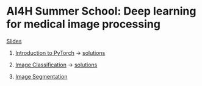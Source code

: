 # AI4H Summer School: Deep learning for medical image processing

[Slides](https://docs.google.com/presentation/d/1lcCvi1LnbZMo3lhnVSDEK_GrJT2JhinJgrz_dBURGA4/edit?usp=sharing)

1. [Introduction to PyTorch](https://colab.research.google.com/drive/1FrkJd_iEdvDl84aIiaBPbjvSzvapcdQp?usp=drive_link)
  -> [solutions](https://colab.research.google.com/drive/183Za_RfVrKtMX5IU_KEEDQKd37IiAOl7?usp=drive_link)

2. [Image Classification](https://colab.research.google.com/drive/1SRXmUZyjoMrj-N0OgYMvQ7q8bmIlerMf?usp=drive_link)
  -> [solutions](https://colab.research.google.com/drive/1z0BJx4r_GJCeGOZXfWdxEthHD8UnzwIF?usp=drive_link)

3. [Image Segmentation](https://colab.research.google.com/drive/1ww3ProwaVdjusjNu17wuT1VxY0NhBewk?usp=sharing)
